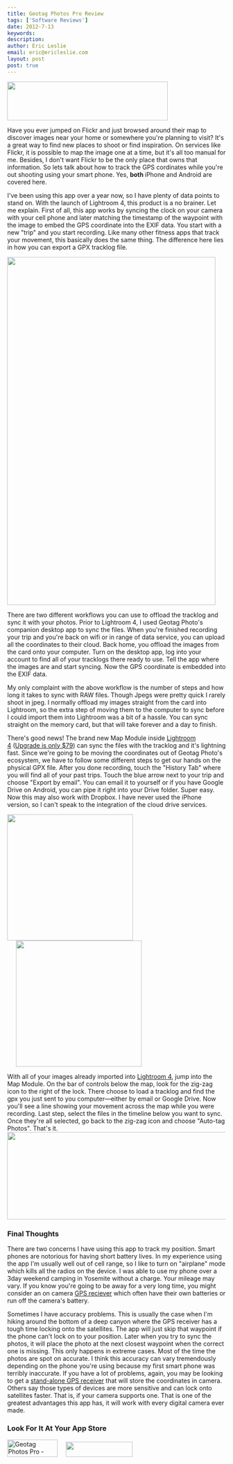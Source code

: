 ```yaml
---
title: Geotag Photos Pro Review
tags: ['Software Reviews']
date: 2012-7-13
keywords: 
description: 
author: Eric Leslie
email: eric@ericleslie.com
layout: post
post: true
---
```


<a href="http://ericleslie.com/blog/wp-content/uploads/2012/07/logo.png"><img class="aligncenter size-full wp-image-360" title="Geotag Photos Pro" src="http://ericleslie.com/blog/wp-content/uploads/2012/07/logo.png" alt="" width="370" height="89" style="background: none; border: none" /></a>

Have you ever jumped on Flickr and just browsed around their map to discover images near your home or somewhere you're planning to visit? It's a great way to find new places to shoot or find inspiration. On services like Flickr, it is possible to map the image one at a time, but it's all too manual for me. Besides, I don't want Flickr to be the only place that owns that information. So lets talk about how to track the GPS cordinates while you're out shooting using your smart phone. Yes, <strong>both </strong>iPhone and Android are covered here.

I've been using this app over a year now, so I have plenty of data points to stand on. With the launch of Lightroom 4, this product is a no brainer. Let me explain. First of all, this app works by syncing the clock on your camera with your cell phone and later matching the timestamp of the waypoint with the image to embed the GPS coordinate into the EXIF data. You start with a new "trip" and you start recording. Like many other fitness apps that track your movement, this basically does the same thing. The difference here lies in how you can export a GPX tracklog file.

<img class="aligncenter size-full wp-image-369" title="Create a new Geotag Photos Trip" src="http://ericleslie.com/blog/wp-content/uploads/2012/07/2012.07.13-11.05.55.jpeg" alt="" width="480" height="800" />

There are two different workflows you can use to offload the tracklog and sync it with your photos. Prior to Lightroom 4, I used Geotag Photo's companion desktop app to sync the files. When you're finished recording your trip and you're back on wifi or in range of data service, you can upload all the coordinates to their cloud. Back home, you offload the images from the card onto your computer. Turn on the desktop app, log into your account to find all of your tracklogs there ready to use. Tell the app where the images are and start syncing. Now the GPS coordinate is embedded into the EXIF data.

My only complaint with the above workflow is the number of steps and how long it takes to sync with RAW files. Though Jpegs were pretty quick I rarely shoot in jpeg. I normally offload my images straight from the card into Lightroom, so the extra step of moving them to the computer to sync before I could import them into Lightroom was a bit of a hassle. You can sync straight on the memory card, but that will take forever and a day to finish.

There's good news! The brand new Map Module inside <a href="http://www.amazon.com/gp/product/B007BG9VLK/ref=as_li_qf_sp_asin_il_tl?ie=UTF8&amp;camp=1789&amp;creative=9325&amp;creativeASIN=B007BG9VLK&amp;linkCode=as2&amp;tag=ericlesliecom-20">Lightroom 4</a> (<a href="http://www.amazon.com/gp/product/B007BG9X3Q/ref=as_li_qf_sp_asin_il_tl?ie=UTF8&amp;camp=1789&amp;creative=9325&amp;creativeASIN=B007BG9X3Q&amp;linkCode=as2&amp;tag=ericlesliecom-20">Upgrade is only $79</a>) can sync the files with the tracklog and it's lightning fast. Since we're going to be moving the coordinates out of Geotag Photo's ecosystem, we have to follow some different steps to get our hands on the physical GPX file. After you done recording, touch the "History Tab" where you will find all of your past trips. Touch the blue arrow next to your trip and choose "Export by email". You can email it to yourself or if you have Google Drive on Android, you can pipe it right into your Drive folder. Super easy. Now this may also work with Dropbox. I have never used the iPhone version, so I can't speak to the integration of the cloud drive services.
<div class="aligncenter">

<img class="alignleft  wp-image-367" title="Geotag Photos trip history" src="http://ericleslie.com/blog/wp-content/uploads/2012/07/2012.07.13-11.06.40.jpeg" alt="" width="290" /> <img class="alignleft  wp-image-368" style="margin-left: 20px;" title="Export the gpx tracklog from Geotag Photos Pro" src="http://ericleslie.com/blog/wp-content/uploads/2012/07/2012.07.13-11.06.52.jpeg" alt="" width="290" />
<div style="clear: both;"></div>
</div>
With all of your images already imported into <a href="http://www.amazon.com/gp/product/B007BG9VLK/ref=as_li_qf_sp_asin_il_tl?ie=UTF8&amp;camp=1789&amp;creative=9325&amp;creativeASIN=B007BG9VLK&amp;linkCode=as2&amp;tag=ericlesliecom-20">Lightroom 4</a>, jump into the Map Module. On the bar of controls below the map, look for the zig-zag icon to the right of the lock. There choose to load a tracklog and find the gpx you just sent to you computer—either by email or Google Drive. Now you'll see a line showing your movement across the map while you were recording. Last step, select the files in the timeline below you want to sync. Once they're all selected, go back to the zig-zag icon and choose "Auto-tag Photos". That's it.

<img class="aligncenter size-full wp-image-378" title="Lightroom tracklog icon" src="http://ericleslie.com/blog/wp-content/uploads/2012/07/Lightroom-tracklog-icon.png" alt="" width="544" height="201" />
<h3>Final Thoughts</h3>
There are two concerns I have using this app to track my position. Smart phones are notorious for having short battery lives. In my experience using the app I'm usually well out of cell range, so I like to turn on "airplane" mode which kills all the radios on the device. I was able to use my phone over a 3day weekend camping in Yosemite without a charge. Your mileage may vary. If you know you're going to be away for a very long time, you might consider an on camera <a href="http://www.amazon.com/gp/search/ref=as_li_qf_sp_sr_il_tl?ie=UTF8&amp;camp=1789&amp;creative=9325&amp;index=aps&amp;keywords=dslr%20gps&amp;linkCode=as2&amp;tag=ericlesliecom-20">GPS reciever</a> which often have their own batteries or run off the camera's battery.

Sometimes I have accuracy problems. This is usually the case when I'm hiking around the bottom of a deep canyon where the GPS receiver has a tough time locking onto the satellites. The app will just skip that waypoint if the phone can't lock on to your position. Later when you try to sync the photos, it will place the photo at the next closest waypoint when the correct one is missing. This only happens in extreme cases. Most of the time the photos are spot on accurate. I think this accuracy can vary tremendously depending on the phone you're using because my first smart phone was terribly inaccurate. If you have a lot of problems, again, you may be looking to get a <a href="http://www.amazon.com/gp/search/ref=as_li_qf_sp_sr_il_tl?ie=UTF8&amp;camp=1789&amp;creative=9325&amp;index=aps&amp;keywords=dslr%20gps&amp;linkCode=as2&amp;tag=ericlesliecom-20">stand-alone GPS receiver</a> that will store the coordinates in camera. Others say those types of devices are more sensitive and can lock onto satellites faster. That is, if your camera supports one. That is one of the greatest advantages this app has, it will work with every digital camera ever made.
<h3>Look For It At Your App Store</h3>
<a href="http://click.linksynergy.com/fs-bin/stat?id=EVNLWhCGJDQ&amp;offerid=146261&amp;type=3&amp;subid=0&amp;tmpid=1826&amp;RD_PARM1=http%253A%252F%252Fitunes.apple.com%252Fus%252Fapp%252Fgeotag-photos-pro%252Fid355503746%253Fmt%253D8%2526uo%253D4%2526partnerId%253D30"><img class="alignleft" style="border: 0px;" src="http://r.mzstatic.com/images/web/linkmaker/badge_appstore-lrg.gif" alt="Geotag Photos Pro - TappyTaps s.r.o." width="116" height="40" /></a> <a href="https://play.google.com/store/apps/details?id=com.tappytaps.android.geotagphotospro&amp;feature=search_result#?t=W251bGwsMSwyLDEsImNvbS50YXBweXRhcHMuYW5kcm9pZC5nZW90YWdwaG90b3Nwcm8iXQ.."><img class="size-full wp-image-357 alignleft" style="margin-left: 15px; margin-right: 15px;" title="Available at the Google Play Store" src="http://ericleslie.com/blog/wp-content/uploads/2012/07/435140425-play_logo.png" alt="" width="154" height="35" /></a>